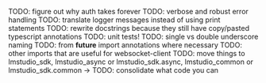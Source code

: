 TODO: figure out why auth takes forever
TODO: verbose and robust error handling
TODO: translate logger messages instead of using print statements
TODO: rewrite docstrings because they still have copy/pasted typescript annotations
TODO: unit tests!
TODO: single vs double underscore naming
TODO: from **future** import annotations where necessary
TODO: other imports that are useful for websocket-client
TODO: move things to lmstudio_sdk, lmstudio_async or lmstudio_sdk.async, lmstudio_common or lmstudio_sdk.common
-> TODO: consolidate what code you can
